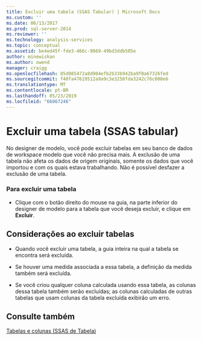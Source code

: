 ```yaml
---
title: Excluir uma tabela (SSAS Tabular) | Microsoft Docs
ms.custom: ''
ms.date: 06/13/2017
ms.prod: sql-server-2014
ms.reviewer: ''
ms.technology: analysis-services
ms.topic: conceptual
ms.assetid: be4ed45f-fde3-466c-9869-49bd3ddb505e
author: minewiskan
ms.author: owend
manager: craigg
ms.openlocfilehash: 85d085472a8d904efb2b33b942ba9f0a67326fed
ms.sourcegitcommit: f40fa47619512a9a9c3e3258fda3242c76c008e6
ms.translationtype: MT
ms.contentlocale: pt-BR
ms.lasthandoff: 05/23/2019
ms.locfileid: "66067246"
---
```

# <a name="delete-a-table-ssas-tabular"></a>Excluir uma tabela (SSAS tabular)
  No designer de modelo, você pode excluir tabelas em seu banco de dados de workspace modelo que você não precisa mais. A exclusão de uma tabela não afeta os dados de origem originais, somente os dados que você importou e com os quais estava trabalhando. Não é possível desfazer a exclusão de uma tabela.  
  
### <a name="to-delete-a-table"></a>Para excluir uma tabela  
  
-   Clique com o botão direito do mouse na guia, na parte inferior do designer de modelo para a tabela que você deseja excluir, e clique em **Excluir**.  
  
## <a name="considerations-when-deleting-tables"></a>Considerações ao excluir tabelas  
  
-   Quando você excluir uma tabela, a guia inteira na qual a tabela se encontra será excluída.  
  
-   Se houver uma medida associada a essa tabela, a definição da medida também será excluída.  
  
-   Se você criou qualquer coluna calculada usando essa tabela, as colunas dessa tabela também serão excluídas; as colunas calculadas de outras tabelas que usam colunas da tabela excluída exibirão um erro.  
  
## <a name="see-also"></a>Consulte também  
 [Tabelas e colunas &#40;SSAS de Tabela&#41;](tables-and-columns-ssas-tabular.md)  
  
  
